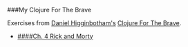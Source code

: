 ###My Clojure For The Brave

Exercises from [Daniel Higginbotham's](https://twitter.com/nonrecursive) [Clojure For The Brave](https://www.braveclojure.com).

- [####Ch. 4 Rick and Morty](https://github.com/JamesAnthonyLow/my-clojure-for-the-brave/tree/master/rick-and-morty)
